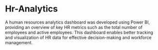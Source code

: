 # Hr-Analytics
A human resources analytics dashboard was developed using Power BI, providing an overview of key HR metrics such as the total number of employees and active employees. This dashboard enables better tracking and visualization of HR data for effective decision-making and workforce management.

